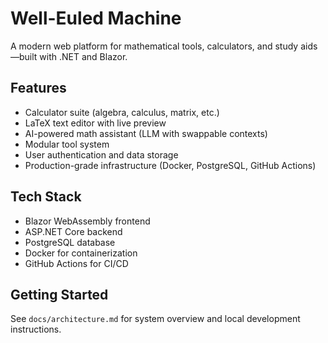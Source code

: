 # Well-Euled Machine

A modern web platform for mathematical tools, calculators, and study aids—built with .NET and Blazor.

## Features
- Calculator suite (algebra, calculus, matrix, etc.)
- LaTeX text editor with live preview
- AI-powered math assistant (LLM with swappable contexts)
- Modular tool system
- User authentication and data storage
- Production-grade infrastructure (Docker, PostgreSQL, GitHub Actions)

## Tech Stack
- Blazor WebAssembly frontend
- ASP.NET Core backend
- PostgreSQL database
- Docker for containerization
- GitHub Actions for CI/CD

## Getting Started
See `docs/architecture.md` for system overview and local development instructions.